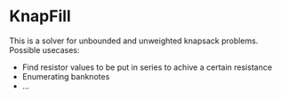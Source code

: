 # KnapFill

This is a solver for unbounded and unweighted knapsack problems. Possible usecases:

 * Find resistor values to be put in series to achive a certain resistance
 * Enumerating banknotes
 * ...
